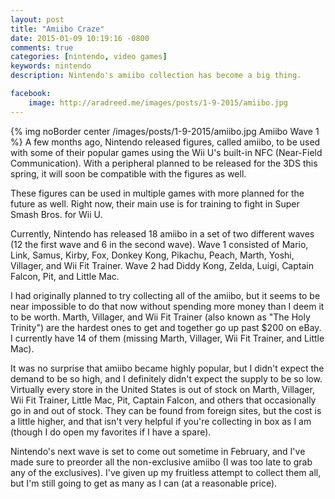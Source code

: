 ```yaml
---
layout: post
title: "Amiibo Craze"
date: 2015-01-09 10:19:16 -0800
comments: true
categories: [nintendo, video games]
keywords: nintendo
description: Nintendo's amiibo collection has become a big thing. 

facebook:
    image: http://aradreed.me/images/posts/1-9-2015/amiibo.jpg
---
```


{% img noBorder center /images/posts/1-9-2015/amiibo.jpg  Amiibo Wave 1 %}
A few months ago, Nintendo released figures, called amiibo, to be used with some of their popular games using the Wii U's built-in NFC (Near-Field Communication). With a peripheral planned to be released for the 3DS this spring, it will soon be compatible with the figures as well. <!-- more -->

These figures can be used in multiple games with more planned for the future as well. Right now, their main use is for training to fight in Super Smash Bros. for Wii U. 

Currently, Nintendo has released 18 amiibo in a set of two different waves (12 the first wave and 6 in the second wave). Wave 1 consisted of Mario, Link, Samus, Kirby, Fox, Donkey Kong, Pikachu, Peach, Marth, Yoshi, Villager, and Wii Fit Trainer. Wave 2 had Diddy Kong, Zelda, Luigi, Captain Falcon, Pit, and Little Mac. 

I had originally planned to try collecting all of the amiibo, but it seems to be near impossible to do that now without spending more money than I deem it to be worth. Marth, Villager, and Wii Fit Trainer (also known as "The Holy Trinity") are the hardest ones to get and together go up past $200 on eBay. I currently have 14 of them (missing Marth, Villager, Wii Fit Trainer, and Little Mac). 

It was no surprise that amiibo became highly popular, but I didn't expect the demand to be so high, and I definitely didn't expect the supply to be so low. Virtually every store in the United States is out of stock on Marth, Villager, Wii Fit Trainer, Little Mac, Pit, Captain Falcon, and others that occasionally go in and out of stock. They can be found from foreign sites, but the cost is a little higher, and that isn't very helpful if you're collecting in box as I am (though I do open my favorites if I have a spare). 

Nintendo's next wave is set to come out sometime in February, and I've made sure to preorder all the non-exclusive amiibo (I was too late to grab any of the exclusives). I've given up my fruitless attempt to collect them all, but I'm still going to get as many as I can (at a reasonable price). 